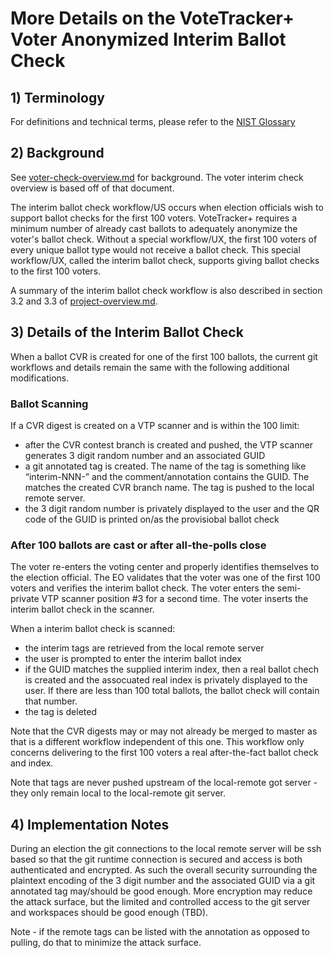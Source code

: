 # More Details on the VoteTracker+ Voter Anonymized Interim Ballot Check

## 1) Terminology

For definitions and technical terms, please refer to the [NIST Glossary](https://pages.nist.gov/ElectionGlossary/)

## 2) Background

See [voter-check-overview.md](./voter-check-overview.md) for background.  The voter interim check overview is based off of that document.

The interim ballot check workflow/US occurs when election officials wish to support ballot checks for the first 100 voters.  VoteTracker+ requires a minimum number of already cast ballots to adequately anonymize the voter's ballot check.  Without a special workflow/UX, the first 100 voters of every unique ballot type would not receive a ballot check.  This special workflow/UX, called the interim ballot check, supports giving ballot checks to the first 100 voters.

A summary of the interim ballot check workflow is also described in section 3.2 and 3.3 of [project-overview.md](../project-overview.md).

## 3) Details of the Interim Ballot Check

When a ballot CVR is created for one of the first 100 ballots, the current git workflows and details remain the same with the following additional modifications.

### Ballot Scanning

If a CVR digest is created on a VTP scanner and is within the 100 limit:

- after the CVR contest branch is created and pushed, the VTP scanner generates 3 digit random number and an associated GUID
- a git annotated tag is created.  The name of the tag is something like “interim-NNN-<CVR branch>” and the comment/annotation contains the GUID.  The <CVR-branch> matches the created CVR branch name.  The tag is pushed to the local remote server.
- the 3 digit random number is privately displayed to the user and the QR code of the GUID is printed on/as the provisiobal ballot check 

### After 100 ballots are cast or after all-the-polls close

The voter re-enters the voting center and properly identifies themselves to the election official.  The EO validates that the voter was one of the first 100 voters and verifies the interim ballot check.  The voter enters the semi-private VTP scanner position #3 for a second time.  The voter inserts the interim ballot check in the scanner.

When a interim ballot check is scanned:

- the interim tags are retrieved from the local remote server
- the user is prompted to enter the interim ballot index
- if the GUID matches the supplied interim index, then a real ballot chech is created and the assocuated real index is privately displayed to the user.  If there are less than 100 total ballots, the ballot check will contain that number.
- the tag is deleted

Note that the CVR digests may or may not already be merged to master as that is a different workflow independent of this one.  This workflow only concerns delivering to the first 100 voters a real after-the-fact ballot check and index.

Note that tags are never pushed upstream of the local-remote got server - they only remain local to the local-remote git server. 

## 4) Implementation Notes

During an election the git connections to the local remote server will be ssh based so that the git runtime connection is secured and access is both authenticated and encrypted.  As such the overall security surrounding the plaintext encoding of the 3 digit number and the associated GUID via a git annotated tag may/should be good enough.  More encryption may reduce the attack surface, but the limited and controlled access to the git server and workspaces should be good enough (TBD).

Note - if the remote tags can be listed with the annotation as opposed to pulling, do that to minimize the attack surface.
